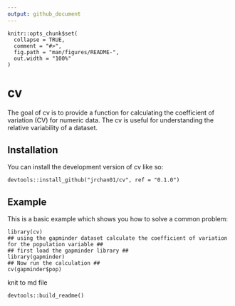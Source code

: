 ```yaml
---
output: github_document
---
```


<!-- README.md is generated from README.Rmd. Please edit that file -->

```{r, include = FALSE}
knitr::opts_chunk$set(
  collapse = TRUE,
  comment = "#>",
  fig.path = "man/figures/README-",
  out.width = "100%"
)
```

# cv

<!-- badges: start -->
<!-- badges: end -->

The goal of cv is to provide a function for calculating the coefficient of variation (CV) for numeric data. The cv is useful for understanding the relative variability of a dataset.

## Installation

You can install the development version of cv like so:

```{r}
devtools::install_github("jrchan01/cv", ref = "0.1.0")
```

## Example

This is a basic example which shows you how to solve a common problem:

```{r example}
library(cv)
## using the gapminder dataset calculate the coefficient of variation for the population variable ##
## first load the gapminder library ##
library(gapminder)
## Now run the calculation ##
cv(gapminder$pop)
```

knit to md file

```{r}
devtools::build_readme()
```
